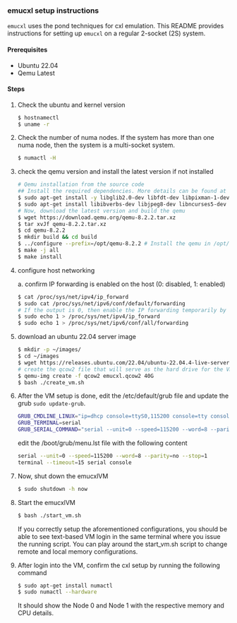 ### emucxl setup instructions

`emucxl` uses the pond techniques for cxl emulation. This README provides instructions for setting up `emucxl` on a 
regular 2-socket (2S) system.

#### Prerequisites
- Ubuntu 22.04
- Qemu Latest

#### Steps
1. Check the ubuntu and kernel version
    ```bash
    $ hostnamectl
    $ uname -r
    ```
2. Check the number of numa nodes. If the system has more than one numa node, then the system is a multi-socket system.
    ```bash
    $ numactl -H
    ```
3. check the qemu version and install the latest version if not installed
    ```bash
    # Qemu installation from the source code
    ## Install the required dependencies. More details can be found at https://wiki.qemu.org/Hosts/Linux
    $ sudo apt-get install -y libglib2.0-dev libfdt-dev libpixman-1-dev zlib1g-dev python3-venv ninja-build
    $ sudo apt-get install libibverbs-dev libjpeg8-dev libncurses5-dev libnuma-dev libaio-dev libslirp-dev libaio1 flex bison
    # Now, download the latest version and build the qemu
    $ wget https://download.qemu.org/qemu-8.2.2.tar.xz
    $ tar xvJf qemu-8.2.2.tar.xz
    $ cd qemu-8.2.2
    $ mkdir build && cd build
    $ ../configure --prefix=/opt/qemu-8.2.2 # Install the qemu in /opt/qemu-8.2.2 to avoid conflicts with the system installed qemu
    $ make -j all
    $ make install
    ```
4. configure host networking

    a. confirm IP forwarding is enabled on the host (0: disabled, 1: enabled)
    ```bash
    $ cat /proc/sys/net/ipv4/ip_forward
    $ sudo cat /proc/sys/net/ipv6/conf/default/forwarding
    # If the output is 0, then enable the IP forwarding temporarily by running the following command
    $ sudo echo 1 > /proc/sys/net/ipv4/ip_forward
    $ sudo echo 1 > /proc/sys/net/ipv6/conf/all/forwarding
    ```
5. download an ubuntu 22.04 server image
    ```bash
    $ mkdir -p ~/images/
    $ cd ~/images
    $ wget https://releases.ubuntu.com/22.04/ubuntu-22.04.4-live-server-amd64.iso
    # create the qcow2 file that will serve as the hard drive for the VM:
    $ qemu-img create -f qcow2 emucxl.qcow2 40G
    $ bash ./create_vm.sh
    ```
6. After the VM setup is done, edit the /etc/default/grub file and update the grub `sudo update-grub`.
    ```bash
    GRUB_CMDLINE_LINUX="ip=dhcp console=ttyS0,115200 console=tty console=ttyS0"
    GRUB_TERMINAL=serial
    GRUB_SERIAL_COMMAND="serial --unit=0 --speed=115200 --word=8 --parity=no --stop=1"
    ```
    edit the /boot/grub/menu.lst file with the following content
    ```bash
    serial --unit=0 --speed=115200 --word=8 --parity=no --stop=1
    terminal --timeout=15 serial console
    ```
7. Now, shut down the emucxlVM 
    ```bash
    $ sudo shutdown -h now
    ```
8. Start the emucxlVM
    ```bash
    $ bash ./start_vm.sh
    ```
    If you correctly setup the aforementioned configurations, you should be able to see text-based VM login in the same terminal where you issue the running script. You can play around the start_vm.sh script to change remote and local memory configurations.
9. After login into the VM, confirm the cxl setup by running the following command
    ```bash
    $ sudo apt-get install numactl
    $ sudo numactl --hardware
    ```
    It should show the Node 0 and Node 1 with the respective memory and CPU details.
